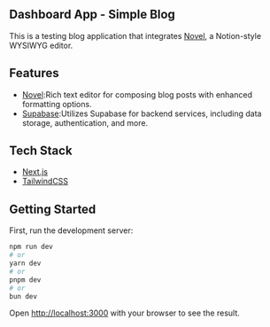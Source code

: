 ## Dashboard App - Simple Blog

This is a testing blog application that integrates [Novel](https://novel.sh), a Notion-style WYSIWYG editor.

## Features

- [Novel](https://novel.sh):Rich text editor for composing blog posts with enhanced formatting options.
- [Supabase](https://supabase.com/):Utilizes Supabase for backend services, including data storage, authentication, and more.

## Tech Stack

- [Next.js](https://nextjs.org/)
- [TailwindCSS](https://tailwindcss.com/)

## Getting Started

First, run the development server:

```bash
npm run dev
# or
yarn dev
# or
pnpm dev
# or
bun dev
```

Open [http://localhost:3000](http://localhost:3000) with your browser to see the result.
